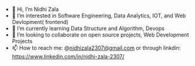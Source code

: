 - 👋 Hi, I’m Nidhi Zala
- 👀 I’m interested in Software Engineering, Data Analytics, IOT, and Web Devlopment(
frontend)
- 🌱 I’m currently learning Data Structure and Algorithm, Devops
- 💞️ I’m looking to collaborate on open source projects, Web Development Projects
- 📫 How to reach me: @nidhizala2307@gmail.com or through linkdin: https://www.linkedin.com/in/nidhi-zala-2307/

<!---
niza23/niza23 is a ✨ special ✨ repository because its `README.md` (this file) appears on your GitHub profile.
You can click the Preview link to take a look at your changes.
--->

